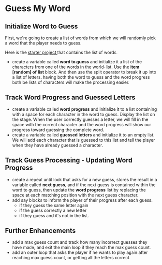 # Guess My Word

## Initialize Word to Guess

First, we're going to create a list of words from which we will randomly pick a word that the player needs to guess.

Here is the [starter project ](https://snap.berkeley.edu/snap/snap.html#present:Username=annechinn&ProjectName=Guess%20My%20Word%20-%20Starter)that contains the list of words.

* create a variable called **word to guess** and initialize it a list of the characters from one of the words in the world-list. Use the **item \[random\] of list** block. And then use the split operator to break it up into a list of letters. having both the word to guess and the word progress both be lists of characters will make the processing easier.

## Track Word Progress and Guessed Letters

* create a variable called **word progress** and initialize it to a list containing with a space for each character in the word to guess. Display the list on the stage. When the user correctly guesses a letter, we will fill in the space with the correct character and the word progress will show our progress toward guessing the complete word.
* create a variable called **guessed letters** and initialize it to an empty list. We will add each character that is guessed to this list and tell the player when they have already guessed a character.

## Track Guess Processing - Updating Word Progress

* create a repeat until look that asks for a new guess, stores the result in a variable called **next guess**, and if the next guess is contained within the word to guess, then update the **word progress** list by replacing the space at each matching position with the next guess character.
* add say blocks to inform the player of their progress after each guess.
  * if they guess the same letter again
  * if the guess correctly a new letter
  * if they guess and it's not in the list.

## Further Enhancements

* add a max guess count and track how many incorrect guesses they have made, and exit the main loop if they reach the max guess count.
* add an outer loop that asks the player if he wants to play again after reaching max guess count, or getting all the letters correct.

## 

